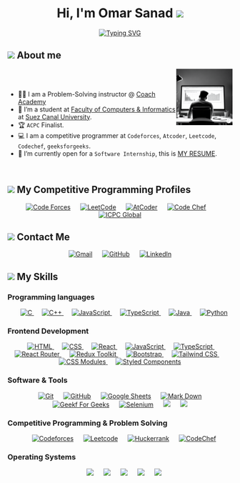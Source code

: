 <h1 align="center">Hi, I'm Omar Sanad <img src="https://media.giphy.com/media/hvRJCLFzcasrR4ia7z/giphy.gif" width="35"></h1>


<p align="center">
  <a href="https://git.io/typing-svg"><img src="https://readme-typing-svg.demolab.com?font=Fira+Code&weight=500&size=32&pause=1000&color=999999&center=true&vCenter=true&random=false&width=435&lines=CS+Student;Competitive+Programmer;ACPC+Finalist;" alt="Typing SVG" /></a>
</p>

## <img src = "https://i.pinimg.com/originals/3f/7e/4e/3f7e4eff7c96e9fe4b8b4b1ff3f7bdb5.gif" width = 6.5%> About me

<img align="right" src="coding.gif" width=25%>

<br><br>
- 👨‍💻 I am a Problem-Solving instructor @ [Coach Academy](https://coachacademy.club/)
- :school: I’m a student at [Faculty of Computers & Informatics](http://suez.edu.eg/ar/%d9%83%d9%84%d9%8a%d8%a9-%d8%a7%d9%84%d8%ad%d8%a7%d8%b3%d8%a8%d8%a7%d8%aa-%d9%88%d8%a7%d9%84%d9%85%d8%b9%d9%84%d9%88%d9%85%d8%a7%d8%aa/) at [Suez Canal University](http://suez.edu.eg/ar/).
- :trophy: `ACPC` Finalist.
- :computer: I am a competitive programmer at `Codeforces`, `Atcoder`, `Leetcode`, `Codechef`, `geeksforgeeks`.
- :thinking: I’m currently open for a `Software Internship`, this is [MY RESUME](Omar_Sanad_Resume.pdf).
<br>

## <img src="https://media4.giphy.com/media/dMLmQfCO7lCA2gX3tw/giphy.gif?cid=ecf05e47ak6mwfu812269zzr8ydv529109qzpb8rszwnja9e&rid=giphy.gif&ct=s" width=10%> My Competitive Programming Profiles

<div align="center" width=100%>
  <a href="https://codeforces.com/profile/Omar_Sanad"><img src="https://img.icons8.com/external-tal-revivo-shadow-tal-revivo/50/000000/external-codeforces-programming-competitions-and-contests-programming-community-logo-shadow-tal-revivo.png" alt="Code Forces" width=6%/></a>
	  &emsp; 
	<a href="https://leetcode.com/Omar_Sanad/"><img src="https://img.icons8.com/external-tal-revivo-shadow-tal-revivo/50/000000/external-level-up-your-coding-skills-and-quickly-land-a-job-logo-shadow-tal-revivo.png" alt="LeetCode" width=%6/></a>
	  &emsp; 
	<a href="https://atcoder.jp/users/Omar_Sanad"><img src="https://i.ibb.co/Q9WSjDB/logo.png" alt="AtCoder" width=6%/></a>
	  &emsp; 
	<a href="https://www.codechef.com/users/Omar_Sanad"><img src="https://img.icons8.com/color/50/000000/codechef.png" alt="Code Chef" width=6%/></a>
	  &emsp; 
	<a href="https://icpc.global/ICPCID/X9GPQWCTI9SH"><img src="https://i.ibb.co/6J0r7rW/Daco-5610880.png" alt="ICPC Global" width=6% /></a>     
</div>


## <img src="https://media.giphy.com/media/v1.Y2lkPTc5MGI3NjExMWpldWZ3a25hNXQycXI2cWlvZTljb3h5YnFtOXprZDVna3NuY2F0cyZlcD12MV9pbnRlcm5hbF9naWZfYnlfaWQmY3Q9cw/eCgYMdK5xiXhVpDlyO/giphy.gif" width ="15%"> Contact Me

<p align="center">
	<a href="mailto:omarmohamedsanad3@gmail.com"><img width="80px" src="https://img.shields.io/badge/gmail-%23EA4335.svg?style=plastic&logo=gmail&logoColor=white" alt="Gmail"/></a>
  	  &emsp; 
	<a href="https://github.com/OmarSanad3"><img width="80px" src="https://img.shields.io/badge/github-%23181717.svg?style=plastic&logo=github&logoColor=white" alt="GitHub"/></a>
  	  &emsp; 
	<a href="https://www.linkedin.com/in/omar-mohamed-sanad/"><img width="80px" src="https://img.shields.io/badge/linkedin-%230A66C2.svg?style=plastic&logo=linkedin&logoColor=white" alt="LinkedIn"/></a>
</p>

## <img src="https://media2.giphy.com/media/QssGEmpkyEOhBCb7e1/giphy.gif?cid=ecf05e47a0n3gi1bfqntqmob8g9aid1oyj2wr3ds3mg700bl&rid=giphy.gif" width ="3%"> My Skills

### Programming languages

<p align="center"> 
  &emsp;
  <a href="https://www.cprogramming.com/" target="_blank"> 
    <img alt="C" src="https://img.shields.io/badge/C%20-%232370ED.svg?style=plastic&logo=c&logoColor=white">
  </a>
  &emsp;
  <a href="https://www.w3schools.com/cpp/" target="_blank"> 
    <img alt="C++" src="https://img.shields.io/badge/C++%20-%2300599C.svg?style=plastic&logo=c%2B%2B&logoColor=white">
  </a> 
  &emsp;
  <a href="https://developer.mozilla.org/en-US/docs/Web/JavaScript" target="_blank"> 
     <img alt="JavaScript" src="https://img.shields.io/badge/JavaScript%20-%23F7DF1E.svg?style=plastic&logo=javascript&logoColor=black">
   </a>
  &emsp;
  <a href="https://developer.mozilla.org/en-US/docs/Web/TypeScript" target="_blank"> 
     <img alt="TypeScript" src="https://img.shields.io/badge/TypeScript%20-%23007ACC.svg?style=plastic&logo=typescript&logoColor=white">
   </a>
  &emsp;
  <a href="https://www.java.com" target="_blank"> 
    <img alt="Java" src="https://img.shields.io/badge/Java-%23007396.svg?style=plastic&logo=java&logoColor=white">
  </a>
  &emsp;
   <a href="https://www.python.org" target="_blank">
    <img alt="Python" src="https://img.shields.io/badge/Python%20-%2314354C.svg?style=plastic&logo=python&logoColor=white">
  </a>
</p>

### Frontend Development
<p align="center"> 
  &emsp; 
  <a href="https://www.w3.org/html/" target="_blank"> 
    <img alt="HTML" src="https://img.shields.io/badge/HTML5%20-%23E34F26.svg?style=plastic&logo=html5&logoColor=white">
  </a>   
  &emsp;
  <a href="https://www.w3schools.com/css/" target="_blank">
    <img alt="CSS" src="https://img.shields.io/badge/CSS%20-%231572B6.svg?style=plastic&logo=css3&logoColor=white">
  </a> 
  &emsp;
  <a href="https://react.dev/" target="_blank">
    <img alt="React" src="https://img.shields.io/badge/react-%2361DAFB.svg?style=plastic&logo=React&logoColor=black">
  </a>
  &emsp;
  <a href="https://developer.mozilla.org/en-US/docs/Web/JavaScript" target="_blank"> 
    <img alt="JavaScript" src="https://img.shields.io/badge/JavaScript%20-%23F7DF1E.svg?style=plastic&logo=javascript&logoColor=black">
  </a>
  &emsp;
  <a href="https://www.typescriptlang.org/" target="_blank"> 
    <img alt="TypeScript" src="https://img.shields.io/badge/TypeScript%20-%23007ACC.svg?style=plastic&logo=typescript&logoColor=white">
  </a>
  &emsp;
  <a href="https://reactrouter.com/" target="_blank">
    <img alt="React Router" src="https://img.shields.io/badge/React_Router%20-%23CA4245.svg?style=plastic&logo=react-router&logoColor=white">
  </a>
  &emsp;
  <a href="https://redux-toolkit.js.org/" target="_blank">
    <img alt="Redux Toolkit" src="https://img.shields.io/badge/Redux_Toolkit%20-%23764ABC.svg?style=plastic&logo=redux&logoColor=white">
  </a>
  &emsp;
  <a href="https://getbootstrap.com/" target="_blank">
    <img alt="Bootstrap" src="https://img.shields.io/badge/Bootstrap%20-%23563D7C.svg?style=plastic&logo=bootstrap&logoColor=white">
  </a>
  &emsp;
  <a href="https://tailwindcss.com/" target="_blank">
    <img alt="Tailwind CSS" src="https://img.shields.io/badge/Tailwind_CSS%20-%2338B2AC.svg?style=plastic&logo=tailwind-css&logoColor=white">
  </a>
  &emsp;
  <a href="https://github.com/css-modules/css-modules" target="_blank">
    <img alt="CSS Modules" src="https://img.shields.io/badge/CSS_Modules%20-%231572B6.svg?style=plastic&logo=css3&logoColor=white">
  </a>
  &emsp;
  <a href="https://styled-components.com/" target="_blank">
    <img alt="Styled Components" src="https://img.shields.io/badge/Styled_Components%20-%23DB7093.svg?style=plastic&logo=styled-components&logoColor=white">
  </a>
</p>


 ### Software & Tools
 
<p align="center">
  &emsp;
    <a href="#"><img alt="Git" src="https://img.shields.io/badge/Git%20-%23F05033.svg?style=plastic&logo=git&logoColor=white"></a>
  &emsp;
    <a href="#"><img alt="GitHub" src="https://img.shields.io/badge/github-%23181717.svg?style=plastic&logo=github&logoColor=white"></a>
  &emsp;
    <a href="#"><img alt="Google Sheets" src="https://img.shields.io/badge/Google%20Sheets%20-%2334A853.svg?style=plastic&logo=google%20sheets&logoColor=white"></a>
  &emsp;
    <a href="#"><img alt="Mark Down" src="https://img.shields.io/badge/Markdown-000000?style=plastic&logo=markdown&logoColor=white"></a>
  &emsp;
    <a href="#"><img alt="Geekf For Geeks" src="https://img.shields.io/badge/geeksforgeeks-%230F9D58.svg?style=plastic&logo=geeksforgeeks&logoColor=white"></a>
  &emsp;
    <a href="#"><img alt="Selenium" src="https://img.shields.io/badge/selenium-%2343B02A.svg?&style=plastic&logo=selenium&logoColor=white"></a>
  &emsp;
    <a href="#"><img src="https://img.shields.io/badge/latex-%23008080.svg?&style=plastic&logo=latex&logoColor=white" /></a>
  &emsp;
    <a href="#"><img src="https://img.shields.io/badge/mysql-%234479A1.svg?&style=plastic&logo=mysql&logoColor=white"/></a>
</p>

 ### Competitive Programming & Problem Solving
 
<p align="center">
  &emsp;
    <a href="#"><img alt = "Codeforces" src="https://img.shields.io/badge/codeforces%20-%231F8ACB.svg?style=plastic&logo=codeforces&logoColor=white" /></a>	
  &emsp;
    <a href="#"><img alt = "Leetcode" src="https://img.shields.io/badge/leetcode%20-%23FFA116.svg?style=plastic&logo=leetcode&logoColor=black" /></a>
  &emsp;
    <a href="#"><img alt = "Huckerrank" src="https://img.shields.io/badge/hackerrank-%232EC866.svg?style=plastic&logo=hackerrank&logoColor=white" /></a>
  &emsp;
    <a href="#"><img alt = "CodeChef" src="https://img.shields.io/badge/codechef-%235B4638.svg?style=plastic&logo=codechef&logoColor=white" /></a>
</p>

 ### Operating Systems
 
<p align="center">
  &emsp;
    <a href="#"><img src="https://img.shields.io/badge/Linux-FCC624?style=plastic&logo=linux&logoColor=black"></a>
  &emsp;
    <a href="#"><img src="https://img.shields.io/badge/Ubuntu-E95420?style=plastic&logo=ubuntu&logoColor=white"></a>
  &emsp;
    <a href="#"><img src="https://img.shields.io/badge/Windows-0078D6?style=plastic&logo=windows&logoColor=white"></a>
  &emsp;
    <a href="#"><img src="https://img.shields.io/badge/pop!_os-%2348B9C7.svg?style=plastic&&logo=pop!_os&logoColor=white" /></a>
  &emsp;
    <a href="#"><img src="https://img.shields.io/badge/manjaro-%2335BF5C.svg?&style=plastic&logo=manjaro&logoColor=white" /></a>
</p>

<br> 



